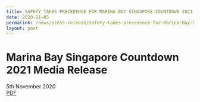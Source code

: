 ```yaml
---
title: SAFETY TAKES PRECEDENCE FOR MARINA BAY SINGAPORE COUNTDOWN 2021
date: 2020-11-05
permalink: /news/press-release/safety-takes-precedence-for-Marina-Bay-Singapore-Countdown-2021/
layout: post
---
```



# **Marina Bay Singapore Countdown 2021 Media Release**
5th November 2020
<br>
[PDF](/files/mediarelease.pdf)
